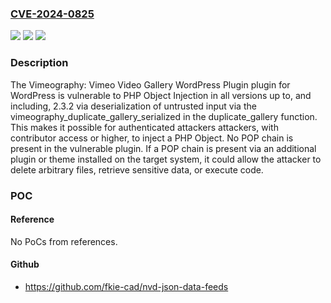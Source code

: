 ### [CVE-2024-0825](https://cve.mitre.org/cgi-bin/cvename.cgi?name=CVE-2024-0825)
![](https://img.shields.io/static/v1?label=Product&message=Vimeography%3A%20Vimeo%20Video%20Gallery%20WordPress%20Plugin&color=blue)
![](https://img.shields.io/static/v1?label=Version&message=*%3C%3D%202.3.2%20&color=brighgreen)
![](https://img.shields.io/static/v1?label=Vulnerability&message=CWE-502%20Deserialization%20of%20Untrusted%20Data&color=brighgreen)

### Description

The Vimeography: Vimeo Video Gallery WordPress Plugin plugin for WordPress is vulnerable to PHP Object Injection in all versions up to, and including, 2.3.2 via deserialization of untrusted input via the vimeography_duplicate_gallery_serialized in the duplicate_gallery function. This makes it possible for authenticated attackers attackers, with contributor access or higher, to inject a PHP Object. No POP chain is present in the vulnerable plugin. If a POP chain is present via an additional plugin or theme installed on the target system, it could allow the attacker to delete arbitrary files, retrieve sensitive data, or execute code.

### POC

#### Reference
No PoCs from references.

#### Github
- https://github.com/fkie-cad/nvd-json-data-feeds

